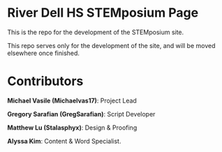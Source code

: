 # River Dell HS STEMposium Page
This is the repo for the development of the STEMposium site.

This repo serves only for the development of the site, and will be moved elsewhere once finished.

# Contributors

<b>Michael Vasile (Michaelvas17)</b>: Project Lead

<b>Gregory Sarafian (GregSarafian)</b>: Script Developer

<b>Matthew Lu (Stalasphyx)</b>: Design & Proofing

<b>Alyssa Kim</b>: Content & Word Specialist.

